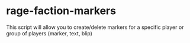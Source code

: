 # rage-faction-markers
This script will allow you to create/delete markers for a specific player or group of players (marker, text, blip)
